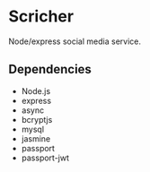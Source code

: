 # Scricher
Node/express social media service.
## Dependencies
* Node.js
* express
* async
* bcryptjs
* mysql
* jasmine
* passport
* passport-jwt